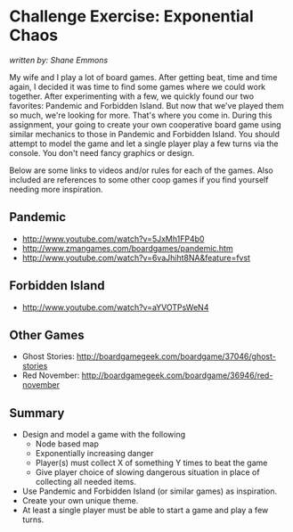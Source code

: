 Challenge Exercise: Exponential Chaos
=====================================

_written by: Shane Emmons_

My wife and I play a lot of board games. After getting beat, time and time
again, I decided it was time to find some games where we could work together.
After experimenting with a few, we quickly found our two favorites: Pandemic
and Forbidden Island. But now that we've played them so much, we're looking for
more. That's where you come in. During this assignment, your going to create
your own cooperative board game using similar mechanics to those in Pandemic
and Forbidden Island. You should attempt to model the game and let a single
player play a few turns via the console. You don't need fancy graphics or
design.

Below are some links to videos and/or rules for each of the games. Also
included are references to some other coop games if you find yourself needing
more inspiration.

Pandemic
--------
- http://www.youtube.com/watch?v=5JxMh1FP4b0
- http://www.zmangames.com/boardgames/pandemic.htm
- http://www.youtube.com/watch?v=6vaJhiht8NA&feature=fvst

Forbidden Island
----------------
- http://www.youtube.com/watch?v=aYVOTPsWeN4

Other Games
-----------
- Ghost Stories: http://boardgamegeek.com/boardgame/37046/ghost-stories
- Red November: http://boardgamegeek.com/boardgame/36946/red-november

Summary
-------
- Design and model a game with the following
  - Node based map
  - Exponentially increasing danger
  - Player(s) must collect X of something Y times to beat the game
  - Give player choice of slowing dangerous situation in place of collecting
    all needed items.
- Use Pandemic and Forbidden Island (or similar games) as inspiration.
- Create your own unique theme.
- At least a single player must be able to start a game and play a few turns.
